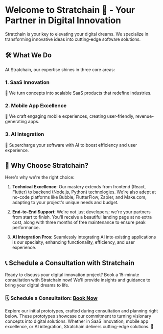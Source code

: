 # Welcome to Stratchain 👋 - Your Partner in Digital Innovation

Stratchain is your key to elevating your digital dreams. We specialize in transforming innovative ideas into cutting-edge software solutions.

## 🛠️ What We Do

At Stratchain, our expertise shines in three core areas:

### 1. SaaS Innovation

🚀 We turn concepts into scalable SaaS products that redefine industries.

### 2. Mobile App Excellence

📱 We craft engaging mobile experiences, creating user-friendly, revenue-generating apps.

### 3. AI Integration

🤖 Supercharge your software with AI to boost efficiency and user experience.

## 🌟 Why Choose Stratchain?

Here's why we're the right choice:

1. **Technical Excellence**: Our mastery extends from frontend (React, Flutter) to backend (Node.js, Python) technologies. We're also adept at no-code platforms like Bubble, FlutterFlow, Zapier, and Make.com, adapting to your project's unique needs and budget.

2. **End-to-End Support**: We're not just developers; we're your partners from start to finish. You'll receive a beautiful landing page at no extra cost, along with three months of free maintenance to ensure peak performance.

3. **AI Integration Pros**: Seamlessly integrating AI into existing applications is our specialty, enhancing functionality, efficiency, and user experience.

## 📞 Schedule a Consultation with Stratchain

Ready to discuss your digital innovation project? Book a 15-minute consultation with Stratchain now! We'll provide insights and guidance to bring your digital dreams to life.

### 🗓️ **Schedule a Consultation**: [Book Now]([https://calendly.com/adimis-ai/stratchain-15-minute-consultation](https://calendly.com/adimis-ai/30-minute-discovery-call-with-aditya-mishra))

Explore our initial prototypes, crafted during consultation and planning right below. These prototypes showcase our commitment to turning visionary concepts into digital solutions. Whether in SaaS innovation, mobile app excellence, or AI integration, Stratchain delivers cutting-edge solutions. 🚀

